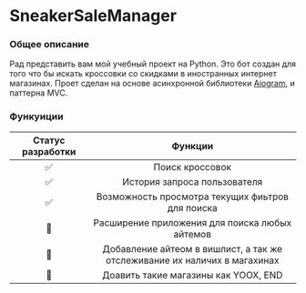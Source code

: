 __SneakerSaleManager__
===  
### Общее описание 

Рад представить вам мой учебный проект на Python.
Это бот создан для того что бы искать кроссовки со скидками в иностранных интернет магазинах.
Проет сделан на основе асинхронной библиотеки [Aiogram](https://github.com/aiogram/aiogram), и паттерна MVC.

### Функуиции

| Статус разработки| Функции| 
|:----------------:|:---------:|
| ✅ | Поиск кроссовок | 
| ✅| История запроса пользователя | 
| ✅| Возможность просмотра текущих фиьтров для поиска | 
| 🔲 | Расширение приложения для поиска любых айтемов| 
| 🔲 | Добавление айтеом в вишлист, а так же отслеживание их наличих в магахинах  | 
| 🔲 | Доавить такие магазины как YOOX, END| 
